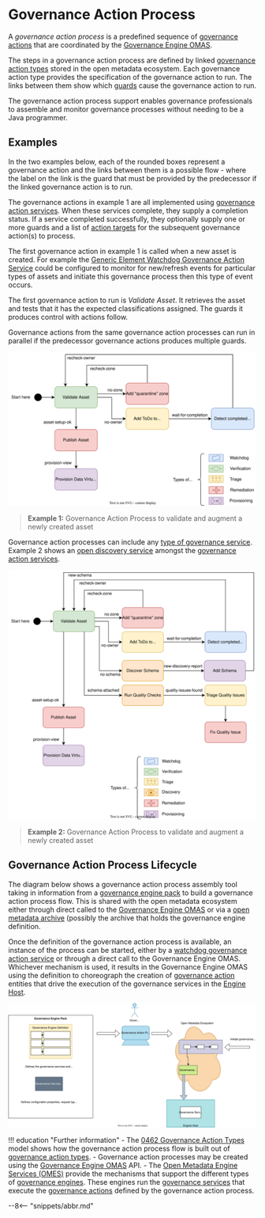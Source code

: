 <!-- SPDX-License-Identifier: CC-BY-4.0 -->
<!-- Copyright Contributors to the ODPi Egeria project. -->

# Governance Action Process

A *governance action process* is a predefined sequence of [governance actions](/concepts/governance-action) that are coordinated by the [Governance Engine OMAS](/services/omas/governance-engine/overview).

The steps in a governance action process are defined by linked [governance action types](/concepts/governance-action-type) stored in the open metadata ecosystem.  Each governance action type provides the specification of the governance action to run.  The links between them show which [guards](/concepts/guard) cause the governance action to run.

The governance action process support enables governance professionals to assemble and monitor governance processes without needing to be a Java programmer.

## Examples

In the two examples below, each of the rounded boxes represent a governance action and the links between them is a possible flow - where the label on the link is the guard that must be provided by the predecessor if the linked governance action is to run.

The governance actions in example 1 are all implemented using [governance action services](/concepts/governance-action-service).  When these services complete, they supply a completion status.  If a service completed successfully, they optionally supply one or more guards and a list of [action targets](/concepts/action-target) for the subsequent governance action(s) to process.  

The first governance action in example 1 is called when a new asset is created.  For example the [Generic Element Watchdog Governance Action Service](/connectors/governance-action/generic-element-watchdog-governance-action-service) could be configured to monitor for new/refresh events for particular types of assets and initiate this governance process then this type of event occurs.

The first governance action to run is *Validate Asset*.  It retrieves the asset and tests that it has the expected classifications assigned.  The guards it produces control with actions follow.

Governance actions from the same governance action processes can run in parallel if the predecessor governance actions produces multiple guards. 

![Example 1](governance-action-process-example-1.svg)
> **Example 1:** Governance Action Process to validate and augment a newly created asset

Governance action processes can include any [type of governance service](/concepts/governance-service).
Example 2 shows an [open discovery service](/concepts/open-discovery-service) amongst the [governance action services](/concepts/governance-action-service).

![Example 2](governance-action-process-example-2.svg)
> **Example 2:** Governance Action Process to validate and augment a newly created asset

## Governance Action Process Lifecycle

The diagram below shows a governance action process assembly tool taking in information from a [governance engine pack](/concepts/governance-engine-pack) to build a governance action process flow.  This is shared with the open metadata ecosystem either through direct called to the [Governance Engine OMAS](/services/omas/governance-engone/overview) or via a [open metadata archive](/concepts/open-metadata-archive) (possibly the archive that holds the governance engine definition.

Once the definition of the governance action process is available, an instance of the process can be started, either by a [watchdog governance action service](/concepts/governance-action-service) or through a direct call to the Governance Engine OMAS.  Whichever mechanism is used, it results in the Governance Engine OMAS using the definition to choreograph the creation of [governance action](/concepts/governance-action) entities that drive the execution of the governance services in the [Engine Host](/concepts/engine-host).

![Lifecycle](governance-action-process-lifecycle.svg)


!!! education "Further information"
    - The [0462 Governance Action Types](/types/4/0462-Governance-Action-Types) model shows how the governance action process flow is built out of [governance action types](/concepts/governance-action-type).
    - Governance action processes may be created using the [Governance Engine OMAS](/services/omas/governance-engine/overview) API.
    - The [Open Metadata Engine Services (OMES)](/services/omes) provide the mechanisms that support the different types of [governance engines](/concepts/governance-engine). These engines run the [governance services](/concepts/governance-service) that execute the [governance actions](/concepts/governance-action) defined by the governance action process.


--8<-- "snippets/abbr.md"
